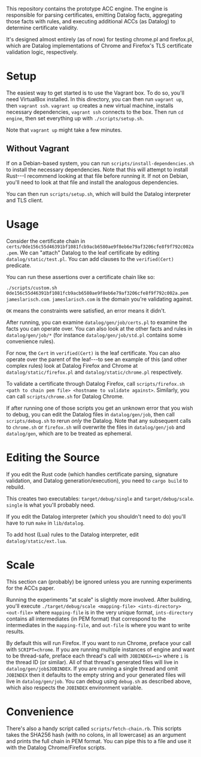 This repository contains the prototype ACC engine. The engine is responsible for
parsing certificates, emitting Datalog facts, aggregating those facts with
rules, and executing additional ACCs (as Datalog) to determine certificate
validity.

It's designed almost entirely (as of now) for testing chrome.pl and firefox.pl,
which are Datalog implementations of Chrome and Firefox's TLS certificate
validation logic, respectively.

# Setup

The easiest way to get started is to use the Vagrant box. To do so, you'll need
VirtualBox installed. In this directory, you can then run `vagrant up`, then
`vagrant ssh`. `vagrant up` creates a new virtual machine, installs necessary
dependencies, `vagrant ssh` connects to the box. Then run `cd engine`, then set
everything up with `./scripts/setup.sh`.

Note that `vagrant up` might take a few minutes.

## Without Vagrant

If on a Debian-based system, you can run `scripts/install-dependencies.sh` to
install the necessary dependencies. Note that this will attempt to install
Rust---I recommend looking at that file before running it. If not on Debian,
you'll need to look at that file and install the analogous dependencies.

You can then run `scripts/setup.sh`, which will build the Datalog interpreter
and TLS client.

# Usage

Consider the certificate chain in
`certs/0de156c55d46391bf1081fcb9acb6580ae9f8eb6e79af3206cfe8f9f792c002a.pem`. We
can "attach" Datalog to the leaf certificate by editing
`datalog/static/test.pl`. You can add clauses to the `verified(Cert)` predicate.

You can run these assertions over a certificate chain like so:

`./scripts/custom.sh
0de156c55d46391bf1081fcb9acb6580ae9f8eb6e79af3206cfe8f9f792c002a.pem
jameslarisch.com`. `jameslarisch.com` is the domain you're validating against.

`OK` means the constraints were satisfied, an error means it didn't.

After running, you can examine `datalog/gen/job/certs.pl` to examine the facts
you can operate over. You can also look at the other facts and rules in
`datalog/gen/job/*` (for instance `datalog/gen/job/std.pl` contains some
convenience rules).

For now, the `Cert` in `verified(Cert)` is the leaf certificate. You can also
operate over the parent of the leaf---to see an example of this (and other
complex rules) look at Datalog Firefox and Chrome at `datalog/static/firefox.pl`
and `datalog/static/chrome.pl` respectively.

To validate a certificate through Datalog Firefox, call `scripts/firefox.sh
<path to chain pem file> <hostname to validate against>`. Similarly, you can
call `scripts/chrome.sh` for Datalog Chrome.

If after running one of those scripts you get an unknown error that you wish to
debug, you can edit the Datalog files in `datalog/gen/job`, then call
`scripts/debug.sh` to rerun _only_ the Datalog. Note that any subsequent calls
to `chrome.sh` or `firefox.sh` will overwrite the files in `datalog/gen/job` and
`datalog/gen`, which are to be treated as ephemeral.

# Editing the Source

If you edit the Rust code (which handles certificate parsing, signature
validation, and Datalog generation/execution), you need to `cargo build` to
rebuild.

This creates two executables: `target/debug/single` and `target/debug/scale`.
`single` is what you'll probably need.

If you edit the Datalog interpreter (which you shouldn't need to do) you'll have
to run `make` in `lib/datalog`.

To add host (Lua) rules to the Datalog interpreter, edit `datalog/static/ext.lua`.

# Scale

This section can (probably) be ignored unless you are running experiments for
the ACCs paper.

Running the experiments "at scale" is slightly more involved. After building,
you'll execute `./target/debug/scale <mapping-file> <ints-directory> <out-file>`
where `mapping-file` is in the very unique format, `ints-directory` contains all
intermediates (in PEM format) that correspond to the intermediates in the
`mapping-file`, and `out-file` is where you want to write results.

By default this will run Firefox. If you want to run Chrome, preface your
call with `SCRIPT=chrome`. If you are running multiple instances of engine and
want to be thread-safe, preface each thread's call with `JOBINDEX=<i>` where
`i` is the thread ID (or similar). All of that thread's generated files will live
in `datalog/gen/job$JOBINDEX`. If you are running a single thread and omit
`JOBINDEX` then it defaults to the empty string and your generated files will
live in `datalog/gen/job`. You can debug using `debug.sh` as described above,
which also respects the `JOBINDEX` environment variable.

# Convenience

There's also a handy script called `scripts/fetch-chain.rb`. This scripts takes
the SHA256 hash (with no colons, in all lowercase) as an argument and prints the
full chain in PEM format. You can pipe this to a file and use it with the
Datalog Chrome/Firefox scripts.
